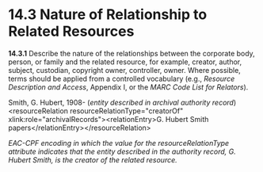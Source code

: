 # 14.3 Nature of Relationship to Related Resources

**14.3.1** Describe the nature of the relationships between the corporate body, person, or family and the related resource, for example, creator, author, subject, custodian, copyright owner, controller, owner. Where possible, terms should be applied from a controlled vocabulary (e.g., _Resource Description and Access_, Appendix I, or the _MARC Code List for Relators_).

<p class="dacs-example">Smith, G. Hubert, 1908- (<em>entity described in archival authority record</em>) &lt;resourceRelation resourceRelationType="creatorOf" xlink:role="archivalRecords"&gt;&lt;relationEntry&gt;G. Hubert Smith papers&lt;/relationEntry&gt;&lt;/resourceRelation&gt;</p>

<p class="dacs-example"><em>EAC-CPF encoding in which the value for the resourceRelationType attribute indicates that the entity described in the authority record, G. Hubert Smith, is the creator of the related resource.</em></p>
